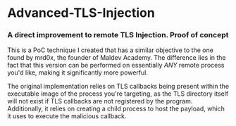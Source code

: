 # Advanced-TLS-Injection
### A direct improvement to remote TLS Injection. Proof of concept

This is a PoC technique I created that has a similar objective to the one found by mrd0x, the founder of Maldev Academy.
The difference lies in the fact that this version can be performed on essentially *ANY* remote process you'd like,
making it significantly more powerful.

The original implementation relies on TLS callbacks being present within the executable image of the process you're targeting, 
as the TLS directory itself will not exist if TLS callbacks are not registered by the program. Additionally, it relies on creating a 
child process to host the payload, which it uses to execute the malicious callback.

